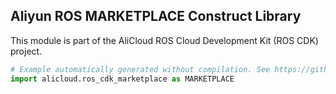 ## Aliyun ROS MARKETPLACE Construct Library

This module is part of the AliCloud ROS Cloud Development Kit (ROS CDK) project.

```python
# Example automatically generated without compilation. See https://github.com/aws/jsii/issues/826
import alicloud.ros_cdk_marketplace as MARKETPLACE
```
